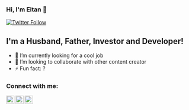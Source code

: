 ### Hi, I'm Eitan 👋

[![Twitter Follow](https://img.shields.io/twitter/follow/epeles?color=1DA1F2&logo=twitter&style=for-the-badge)](https://twitter.com/intent/follow?original_referer=https%3A%2F%2Fgithub.com%2Fepeles&screen_name=epeles)

## I'm a Husband, Father, Investor and Developer!

- 🌱 I’m currently looking for a cool job 
- 👯 I’m looking to collaborate with other content creator
- ⚡ Fun fact: ?

### Connect with me:

[<img align="left" alt="epeles | Twitter" width="22px" src="https://cdn.jsdelivr.net/npm/simple-icons@v3/icons/twitter.svg" />][twitter]
[<img align="left" alt="epeles | LinkedIn" width="22px" src="https://cdn.jsdelivr.net/npm/simple-icons@v3/icons/linkedin.svg" />][linkedin]
[<img align="left" alt="epeles | Instagram" width="22px" src="https://cdn.jsdelivr.net/npm/simple-icons@v3/icons/instagram.svg" />][instagram]

[twitter]: https://twitter.com/epeles
[instagram]: https://instagram.com/epeles
[linkedin]: https://linkedin.com/in/epeles
